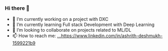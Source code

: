   ### Hi there 👋

- 🔭 I’m currently working on a project with DXC
- 🌱 I’m currently learning Full stack Development with Deep Learning
- 👯 I’m looking to collaborate on projects related to ML/DL
- 📫 How to reach me: [...](https://www.linkedin.com/in/ashrith-deshmukh-1599221b9)https://www.linkedin.com/in/ashrith-deshmukh-1599221b9

